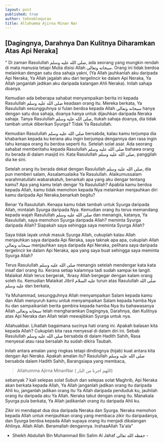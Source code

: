 ```yaml
---
layout: post
published: true
author: tehnoblequran
title: Allahumma Ajirna Minan Nar
---
```

## [Dagingnya, Darahnya Dan Kulitnya Diharamkan Atas Api Neraka]

" Di zaman Rasulullah صلى الله عليه وسلم, ada seorang yang mungkin rendah di mata manusia tetapi Mulia disisi Allah سبحانه وتعالى. Orang ini tidak berdoa melainkan dengan satu doa sahaja yakni, (Ya Allah jauhkanlah aku daripada Api Neraka, Ya Allah jagalah aku dari tergelincir ke dalam Api Neraka, Ya Allah janganlah jadikan aku daripada kalangan Ahli Neraka). Inilah sahaja doanya.

Kemudian ada beberapa sahabat menyampaikan berita ini kepada Rasulullah صلى الله عليه وسلم keadaan orang itu. Mereka berkata, Ya Rasulullah sesungguhnya si fulan berdoa kepada Allah سبحانه وتعالى hanya dengan satu doa sahaja, doanya hanya untuk dijauhkan daripada Neraka sahaja. Tanya Rasulullah صلى الله عليه وسلم, itukah sahaja doanya, dia tidak tambah untuk diberikan Syurga? Tidak Ya Rasulullah.

Kemudian Rasulullah صلى الله عليه وسلم bersabda, kalau kamu terjumpa dia khabarkan kepada ku kerana aku ingin berjumpa dengannya dan rasa ingin tahu kenapa orang itu berdoa seperti itu. Setelah solat asar. Ada seorang sahabat memberitahu kepada Rasulullah صلى الله عليه وسلم bahawa orang itu berada di dalam masjid ini. Kata Rasulullah صلى الله عليه وسلم, panggilah dia ke sini.

Setelah orang itu berada dekat dengan Rasulullah صلى الله عليه وسلم, dia pun memberi salam, Assalamualaika Ya Rasulullah. Alaikumussalam warahmatullahi wabarakatuh, benarkah apa yang aku dengar tentang kamu? Apa yang kamu telah dengar Ya Rasulullah? Apabila kamu berdoa kepada Allah, kamu tidak memohon kepada Nya melainkan menjauhkan diri kamu daripada Api Neraka,benarkah begitu?

Benar Ya Rasulullah. Kenapa kamu tidak tambah untuk Syurga daripada Allah, mintalah Syurga daripada Nya. Kemudian orang itu terus memandang kepada wajah Rasulullah صلى الله عليه وسلم dan menangis, katanya, Ya Rasulullah, saya memohon Syurga daripada Allah? meminta Syurga daripada Allah? Siapakah saya sehingga saya meminta Syurga Allah?

Saya tidak layak untuk masuk Syurga Allah, cukuplah kalau Allah menjauhkan saya daripada Api Neraka, saya taknak apa apa, cukuplah Allah سبحانه وتعالى menjauhkan saya daripada Api Neraka, pelihara saya daripada tergelincir ke dalam Api Neraka, apa yang saya buat sehingga saya meminta Syurga Allah?

Terus Rasulullah صلى الله عليه وسلم menangis setelah mendengar kata kata insaf dari orang itu. Kerana setiap kalamnya tadi sudah sampai ke langit. Malaikat Allah terus bergerak, 'Arasy Allah bergegar dengan kalam orang soleh itu. Kemudian Malaikat Jibril عليه السلام turun atas Rasulullah صلى الله عليه وسلم dan berkata,

Ya Muhammad, sesungguhnya Allah menyampaikan Salam kepada kamu dan Allah menyuruh kamu untuk menyampaikan Salam kepada hamba Nya itu dan sampaikanlah berita gembira kepada hamba Nya itu bahawasanya Allah سبحانه وتعالى telah mengharamkan Dagingnya, Darahnya, dan Kulitnya atas Api Neraka dan Allah telah mewajibkan Syurga untuk nya.

Allahuakbar. Lihatlah bagaimana sucinya hati orang ini. Apakah balasan kita kepada Allah? Cukuplah kita rasa menyesal di dalam diri ini. Sebab Rasulullah صلى الله عليه وسلم bersabda di dalam Hadith Sahih, Rasa menyesal atau rasa bersalah itu sudah dikira Taubah.

Inilah antara amalan yang ringkas tetapi dindingnya (hijab) kuat antara kita dengan Api Neraka. Apakah amalan itu? Rasulullah صلى الله عليه وسلم bersabda dalam Hadith Sahih, Barangsiapa yang membaca,

> Allahumma Ajirna MinanNar
( اللهم اجرنا من النار)

sebanyak 7 kali selepas solat Subuh dan selepas solat Maghrib, Api Neraka akan berkata kepada Allah, Ya Allah janganlah jadikan orang itu daripada Ahli ku, janganlah jadikan orang itu Ya Allah daripada penduduk ku, jauhilah orang itu daripada aku Ya Allah. Neraka takut dengan orang itu. Manakala Syurga pula berkata, Ya Allah jadikanlah orang itu daripada Ahli ku.

Zikir ini mendapat dua doa daripada Neraka dan Syurga. Neraka memohon kepada Allah untuk menjauhkan orang yang membaca zikir itu daripadanya, dan Syurga berdoa kepada Allah supaya orang itu menjadi dikalangan Ahlinya. Allah Allah. Beramallah dengannya. InshaaAllah Ta'ala"

- Sheikh Abdullah Bin Muhammad Bin Salim Al Jahaf حفظه الله تعالى -